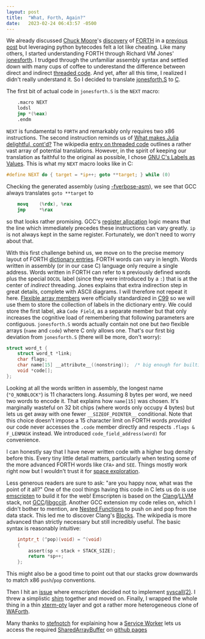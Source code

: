 ```yaml
---
layout: post
title:  "What, Forth, Again?"
date:   2023-02-24 06:43:57 -0500
---
```


We already discussed [Chuck Moore](https://en.wikipedia.org/wiki/Charles_H._Moore)'s 
[discovery](https://news.ycombinator.com/item?id=18227631) of [FORTH](https://colorforth.github.io/HOPL.html)
in a [previous post](/2022/05/28/what-is-forth.html) but leveraging python bytecodes felt a lot like
cheating.  Like many others, I started understanding FORTH through Richard VM Jones'
[jonesforth](https://rwmj.wordpress.com/2010/08/07/jonesforth-git-repository/).  I trudged through
the unfamiliar assembly syntax and settled down with many cups of coffee to underestand the difference
between direct and indirect [threaded code](http://home.claranet.nl/users/mhx/Forth_Bell.pdf).  And yet, after
all this time, I realized I didn't really understand it.  So I decided to translate 
[jonesforth.S](http://home.claranet.nl/users/mhx/Forth_Bell.pdf) to 
[C](https://en.wikipedia.org/wiki/C_(programming_language)).

The first bit of actual code in `jonesforth.S` is the `NEXT` macro:
```nasm
	.macro NEXT
	lodsl
	jmp *(%eax)
	.endm
```
`NEXT` is fundamental to `FORTH` and remarkably only requires two x86 instructions.  The second instruction
reminds us of [What makes Julia delightful, cont'd?](/2022/05/26/what-makes-julia-delightful.html)  The
wikipedia [entry on threaded code](https://en.wikipedia.org/wiki/Threaded_code) outlines a rather vast array
of potential translations.  However, in the spirit of keeping our translation as faithful to the original as
possible, I chose [GNU C's Labels as Values](https://gcc.gnu.org/onlinedocs/gcc/Labels-as-Values.html). This
is what my `NEXT` macro looks like in C:
```c
#define NEXT do { target = *ip++; goto **target; } while (0)
```
Checking the generated assembly (using [-fverbose-asm](https://renenyffenegger.ch/notes/development/languages/C-C-plus-plus/GCC/options/f/verbose-asm)),
we see that GCC always translates `goto **target` to
```nasm
    movq    (%rdx), %rax
    jmp     *%rax
```
so that looks rather promising.  GCC's [register allocation](https://gcc.gnu.org/wiki/RegisterAllocation) logic
means that the line which immediately precedes these instructions can vary greatly.  `ip` is not always kept in
the same register.  Fortunately, we don't need to worry about that.

With this first challenge behind us, we move on to the precise memory layout of FORTH 
[dictionary entries](https://en.wikipedia.org/wiki/Forth_(programming_language)#Dictionary_entry).  FORTH words
can vary in length.  Words written in assembly (or in our case C) language only require a single address.  Words
written in FORTH can refer to `N` previously defined words plus the special `DOCOL` label (since they were
introduced by a `:`) that is at the center of _indirect_ threading.  Jones explains that extra indirection step
in great details, complete with ASCII diagrams.  I will therefore not repeat it here.
[Flexible array members](https://en.wikipedia.org/wiki/Flexible_array_member) were officially standardized
in [C99](https://en.wikipedia.org/wiki/C99) so we will use them to store the collection of labels in the dictionary
entry.  We could store the first label, aka `Code Field`, as a separate member but that only increases the
cognitive load of remembering that following parameters are contiguous.  `jonesforth.S` words actually contain
not one but _two_ flexible arrays (`name` and `code`) where C only allows one.  That's our first big deviation
from `jonesforth.S` (there will be more, don't worry):
```c
struct word_t {
    struct word_t *link;
    char flags;
    char name[15] __attribute__((nonstring));  /* big enough for builtins, forth words might overflow  */
    void *code[];
};
```
Looking at all the words written in assembly, the longest name (`"O_NONBLOCK"`) is 11 characters long.  Assuming
8 bytes per word, we need two words to encode it.  That explains how `name[15]` was chosen.  It's marginally wasteful
on 32 bit chips (where words only occupy 4 bytes) but lets us get away with one fewer `__SIZEOF_POINTER__` conditional.
Note that this choice doesn't impose a 15 character limit on FORTH words _provided_ our code never accesses the `.code`
member directly and respects `.flags & F_LENMASK` instead.  We introduced `code_field_address(word)` for convenience.

I can honestly say that I have never written code with a higher bug density before this.  Every tiny little detail
matters, particularly when testing some of the more advanced FORTH words like `CFA>` and `SEE`.  Things mostly work
right now but I wouldn't trust it for [space exploration](https://groups.google.com/g/alt.folklore.science/c/gRF-EyF-1rM).

Less generous readers are sure to ask: "are you happy now, what was the point of it all?"  One of the cool things
having this code in C lets us do is use [emscripten](https://emscripten.org/) to build it for the web!  Emscripten is
based on the [Clang](https://clang.llvm.org/)/[LLVM](https://llvm.org/) stack,
not [GCC](https://gcc.gnu.org/)/[libgccjit](https://gcc.gnu.org/wiki/JIT).  Another GCC extension my code relies on,
which I didn't bother to mention, are [Nested Functions](https://gcc.gnu.org/onlinedocs/gcc/Nested-Functions.html) to
push on and pop from the data stack.  This led me to discover Clang's [Blocks](https://en.wikipedia.org/wiki/Blocks_(C_language_extension)).
The wikipedia is more advanced than strictly necessary but still incredibly useful.  The basic syntax is reasonably intuitive:
```c
    intptr_t (^pop)(void) = ^(void)
    {
        assert(sp < stack + STACK_SIZE);
        return *sp++;
    };
```
This might also be a good time to point out that our stacks grow downwards to match x86 `push`/`pop` conventions.

Then I hit an [issue](https://github.com/emscripten-core/emscripten/issues/6708) where emscripten decided not to
implement [syscall(2)](https://man7.org/linux/man-pages/man2/syscall.2.html).  I threw a simplistic
[shim](https://en.wikipedia.org/wiki/Shim_(computing)) together and moved on.  Finally, I wrapped the whole thing
in a thin [xterm-pty](https://xterm-pty.netlify.app/) layer and got a rather more heterogeneous clone of
[WAForth](https://el-tramo.be/blog/waforth/).  

Many thanks to [stefnotch](https://github.com/stefnotch) for
explaining how a [Service Worker](https://developer.mozilla.org/en-US/docs/Web/API/Service_Worker_API) lets us
access the required [SharedArrayBuffer](https://developer.mozilla.org/en-US/docs/Web/JavaScript/Reference/Global_Objects/SharedArrayBuffer)
on [github pages](https://stefnotch.github.io/web/COOP%20and%20COEP%20Service%20Worker/)

<div id="terminal"></div>
<script src="https://cdn.jsdelivr.net/npm/xterm@4.17.0/lib/xterm.min.js"></script>
<script src="https://cdn.jsdelivr.net/npm/xterm-pty@0.9.4/index.js"></script>
<script>
    const xterm = new Terminal();
    xterm.open(document.getElementById("terminal"));

    const { master, slave } = openpty();
    xterm.loadAddon(master);

    const worker = new Worker("/assets/js/4th.worker.js");
    const server = new TtyServer(slave);

    fetch("https://raw.githubusercontent.com/nornagon/jonesforth/master/jonesforth.f")
        .then((response) => response.arrayBuffer())
        .then((buffer) => {
            server.toWorkerBuf.push(...new Uint8Array(buffer));
            server.start(worker);
        });
</script>
